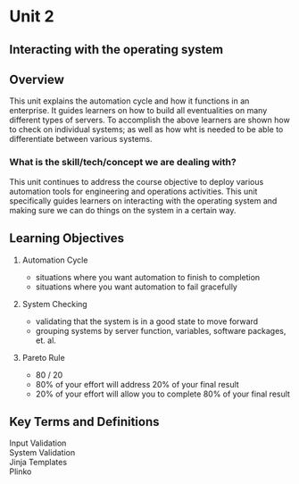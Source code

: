 # Unit 2
## Interacting with the operating system

## Overview

This unit explains the automation cycle and how it functions in an enterprise.  It guides learners on how to build all  eventualities on many different types of servers.  To accomplish the above learners are shown how to check on individual systems; as well as how wht is needed to be able to differentiate between various systems.

### What is the skill/tech/concept we are dealing with?

This unit continues to address the course objective to deploy various automation tools for engineering and operations activities.  This unit specifically guides learners on interacting with the operating system and making sure we can do things on the system in a certain way.

## Learning Objectives

1. Automation Cycle

    - situations where you want automation to finish to completion
    - situations where you want automation to fail gracefully

2. System Checking

    - validating that the system is in a good state to move forward
    - grouping systems by server function, variables, software packages, et. al.
    
3.  Pareto Rule

    - 80 / 20 
    - 80% of your effort will address 20% of your final result
    - 20% of your effort will allow you to complete 80% of your final result

## Key Terms and Definitions

Input Validation  
System Validation  
Jinja Templates  
Plinko  
